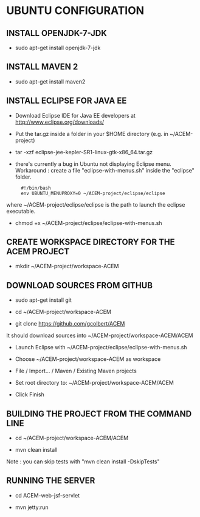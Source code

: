 UBUNTU CONFIGURATION
====================

INSTALL OPENJDK-7-JDK
---------------------
- sudo apt-get install openjdk-7-jdk

INSTALL MAVEN 2
---------------------

- sudo apt-get install maven2

INSTALL ECLIPSE FOR JAVA EE
---------------------

- Download Eclipse IDE for Java EE developers at http://www.eclipse.org/downloads/

- Put the tar.gz inside a folder in your $HOME directory (e.g. in ~/ACEM-project)

- tar -xzf eclipse-jee-kepler-SR1-linux-gtk-x86_64.tar.gz 

- there's currently a bug in Ubuntu not displaying Eclipse menu.
Workaround : create a file "eclipse-with-menus.sh" inside the "eclipse" folder.

        #!/bin/bash
        env UBUNTU_MENUPROXY=0 ~/ACEM-project/eclipse/eclipse

where ~/ACEM-project/eclipse/eclipse is the path to launch the eclipse executable.

- chmod +x ~/ACEM-project/eclipse/eclipse-with-menus.sh

CREATE WORKSPACE DIRECTORY FOR THE ACEM PROJECT
---------------------

- mkdir ~/ACEM-project/workspace-ACEM

DOWNLOAD SOURCES FROM GITHUB
---------------------

- sudo apt-get install git

- cd ~/ACEM-project/workspace-ACEM

- git clone https://github.com/gcolbert/ACEM

It should download sources into ~/ACEM-project/workspace-ACEM/ACEM

- Launch Eclipse with ~/ACEM-project/eclipse/eclipse-with-menus.sh

- Choose ~/ACEM-project/workspace-ACEM as workspace

- File / Import... / Maven / Existing Maven projects

- Set root directory to: ~/ACEM-project/workspace-ACEM/ACEM

- Click Finish

BUILDING THE PROJECT FROM THE COMMAND LINE
---------------------

- cd ~/ACEM-project/workspace-ACEM/ACEM

- mvn clean install

Note : you can skip tests with "mvn clean install -DskipTests"

RUNNING THE SERVER
---------------------

- cd ACEM-web-jsf-servlet

- mvn jetty:run

